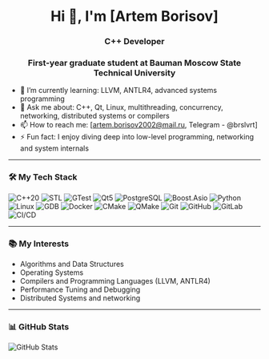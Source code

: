 <h1 align="center">Hi 👋, I'm [Artem Borisov]</h1>
<h3 align="center">C++ Developer</h3>
<h3 align="center">First-year graduate student at Bauman Moscow State Technical University</h3>


- 🌱 I’m currently learning: LLVM, ANTLR4, advanced systems programming
- 💬 Ask me about: C++, Qt, Linux, multithreading, concurrency, networking, distributed systems or compilers
- 📫 How to reach me: [artem.borisov2002@mail.ru, Telegram - @brslvrt]
- ⚡ Fun fact: I enjoy diving deep into low-level programming, networking and system internals

---

### 🛠️ My Tech Stack

![C++20](https://img.shields.io/badge/C%2B%2B-20-00599C?style=for-the-badge&logo=c%2B%2B)
![STL](https://img.shields.io/badge/-STL-00599C?style=for-the-badge)
![GTest](https://img.shields.io/badge/-GTest-6DB33F?style=for-the-badge)
![Qt5](https://img.shields.io/badge/-Qt5-41CD52?style=for-the-badge&logo=qt)
![PostgreSQL](https://img.shields.io/badge/-PostgreSQL-336791?style=for-the-badge&logo=postgresql)
![Boost.Asio](https://img.shields.io/badge/-Boost.Asio-004482?style=for-the-badge)
![Python](https://img.shields.io/badge/-Python-3776AB?style=for-the-badge&logo=python)
![Linux](https://img.shields.io/badge/-Linux-FCC624?style=for-the-badge&logo=linux)
![GDB](https://img.shields.io/badge/-GDB-000000?style=for-the-badge)
![Docker](https://img.shields.io/badge/-Docker-2496ED?style=for-the-badge&logo=docker)
![CMake](https://img.shields.io/badge/-CMake-064F8C?style=for-the-badge&logo=cmake)
![QMake](https://img.shields.io/badge/-QMake-41CD52?style=for-the-badge&logo=qt)
![Git](https://img.shields.io/badge/-Git-F05032?style=for-the-badge&logo=git)
![GitHub](https://img.shields.io/badge/-GitHub-181717?style=for-the-badge&logo=github)
![GitLab](https://img.shields.io/badge/-GitLab-FC6D26?style=for-the-badge&logo=gitlab)
![CI/CD](https://img.shields.io/badge/-CI%2FCD-0A0A0A?style=for-the-badge&logo=githubactions)

---

### 📚 My Interests

- Algorithms and Data Structures  
- Operating Systems  
- Compilers and Programming Languages (LLVM, ANTLR4)  
- Performance Tuning and Debugging  
- Distributed Systems and networking  

---

### 📊 GitHub Stats

![GitHub Stats](https://github-readme-stats.vercel.app/api?username=borisov-artem1&show_icons=true&theme=tokyonight)

